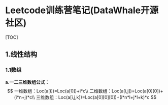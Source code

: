 # Leetcode训练营笔记(DataWhale开源社区)

[TOC]

## 1.线性结构

### 1.1数组

**a.一二三维数组公式：**
$$
一维数组：Loc(a[i])=Loc(a[0])+i*c\\
二维数组：Loc(a[i,j])=Loc(a[0][0])+(i*n+j)*c\\
三维数组：Loc(a[i,j,k])=Loc(a[0][0][0])+(i*n*l+j*l+k)*c
$$








